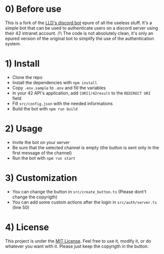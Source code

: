 # 0) Before use
This is a fork of the [LLD's discord bot](https://github.com/BDE-LLD/discord_bot_ts) epure of all the useless stuff. It's a simple bot that can be used to authenticate users on a discord server using their 42 intranet account.
/!\ The code is not absolutely clean, it's only an epured version of the original bot to simplify the use of the authentication system.

# 1) Install
- Clone the repo
- Install the dependencies with `npm install`
- Copy `.env.sample` to `.env` and fill the variables
- In your 42 API's application, add `[URI]/42result` to the `REDIRECT URI` field
- Fill `src/config.json` with the needed informations
- Build the bot with `npm run build`

# 2) Usage
- Invite the bot on your server
- Be sure that the selected channel is empty (the button is sent only in the first message of the channel)
- Run the bot with `npm run start`

# 3) Customization
- You can change the button in `src/create_button.ts` (Please dont't change the copyrigth)
- You can add some custom actions after the login in `src/auth/server.ts` (line 50)

# 4) License
This project is under the [MIT License](https://choosealicense.com/licenses/mit/). Feel free to use it, modify it, or do whatever you want with it. Please just keep the copyrigth in the button.